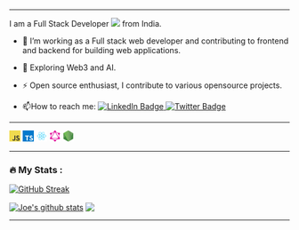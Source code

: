 <div id="header" align="left">
  <img src="https://komarev.com/ghpvc/?username=joe-shajan&style=flat-square&color=blue" alt=""/>
</div>

---

I am a Full Stack Developer <img src="https://media.giphy.com/media/WUlplcMpOCEmTGBtBW/giphy.gif" width="30"> from India.
- :telescope: I’m working as a Full stack web developer and contributing to frontend and backend for building web applications.

- :seedling: Exploring Web3 and AI.

- :zap: Open source enthusiast, I contribute to various opensource projects.

- :mailbox:How to reach me:  <a href="https://www.linkedin.com/in/joe-shajan">
      <img src="https://img.shields.io/badge/LinkedIn-blue?style=for-the-badge&logo=linkedin&logoColor=white" alt="LinkedIn Badge"/>
    </a>
    <a href="https://twitter.com/joeshajan">
      <img src="https://img.shields.io/badge/Twitter-blue?style=for-the-badge&logo=twitter&logoColor=white" alt="Twitter Badge"/>
    </a>

---

<div>
<code><img height="20" alt="javascript" src="https://raw.githubusercontent.com/github/explore/80688e429a7d4ef2fca1e82350fe8e3517d3494d/topics/javascript/javascript.png"></code>
<code><img height="20" alt="typescript" src="https://raw.githubusercontent.com/github/explore/80688e429a7d4ef2fca1e82350fe8e3517d3494d/topics/typescript/typescript.png"></code>
<code><img height="20" alt="react" src="https://raw.githubusercontent.com/github/explore/80688e429a7d4ef2fca1e82350fe8e3517d3494d/topics/react/react.png"></code>
<code><img height="20" alt="graphql" src="https://raw.githubusercontent.com/github/explore/5c058a388828bb5fde0bcafd4bc867b5bb3f26f3/topics/graphql/graphql.png"></code>
<code><img height="20" alt="nodejs" src="https://raw.githubusercontent.com/github/explore/80688e429a7d4ef2fca1e82350fe8e3517d3494d/topics/nodejs/nodejs.png"></code>    
</div>

---

### :fire: My Stats :
[![GitHub Streak](http://github-readme-streak-stats.herokuapp.com?user=joe-shajan&theme=dark&background=000000)](https://git.io/streak-stats)

<a href="https://github.com/anuraghazra/github-readme-stats"><img align="center" src="https://github-readme-stats.vercel.app/api?username=joe-shajan&show_icons=true&include_all_commits=true&theme=buefy&hide_border=true" alt="Joe's github stats" /></a> <a href="https://github.com/anuraghazra/github-readme-stats"><img align="center" src="https://github-readme-stats.vercel.app/api/top-langs/?username=joe-shajan&layout=compact&theme=buefy&hide_border=true" /></a>


<!-- [![Top Langs](https://github-readme-stats.vercel.app/api/top-langs/?username=joe-shajan&layout=compact&theme=vision-friendly-dark)](https://github.com/joe-shajan/github-readme-stats) -->

---

<!-- ### :writing_hand: Blog Posts : -->
<!-- BLOG-POST-LIST:START -->
<!-- BLOG-POST-LIST:END -->

